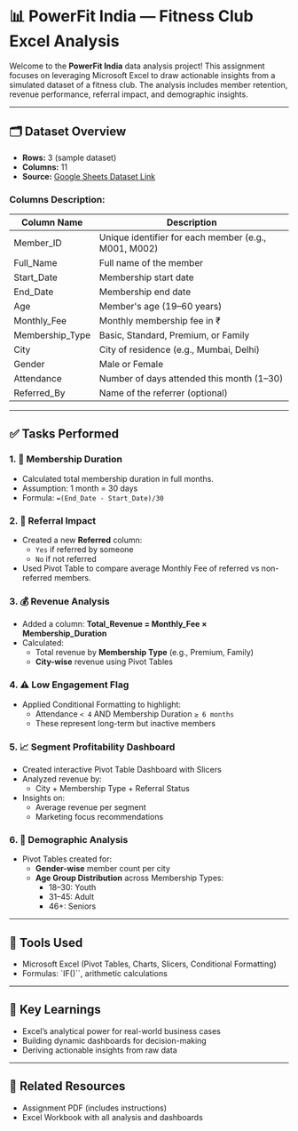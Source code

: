 
# 📊 PowerFit India — Fitness Club Excel Analysis

Welcome to the **PowerFit India** data analysis project! This assignment focuses on leveraging Microsoft Excel to draw actionable insights from a simulated dataset of a fitness club. The analysis includes member retention, revenue performance, referral impact, and demographic insights.

---

## 🗂️ Dataset Overview

- **Rows:** 3 (sample dataset)
- **Columns:** 11
- **Source:** [Google Sheets Dataset Link](https://docs.google.com/spreadsheets/d/1HY-VQKl9ik6Ow37BQcJZPSBH0gIiJ0g7/edit?usp=sharing&ouid=110827767954182979203&rtpof=true&sd=true)

### Columns Description:
| Column Name        | Description                                                    |
|--------------------|----------------------------------------------------------------|
| Member_ID          | Unique identifier for each member (e.g., M001, M002)          |
| Full_Name          | Full name of the member                                       |
| Start_Date         | Membership start date                                         |
| End_Date           | Membership end date                                           |
| Age                | Member's age (19–60 years)                                    |
| Monthly_Fee        | Monthly membership fee in ₹                                   |
| Membership_Type    | Basic, Standard, Premium, or Family                           |
| City               | City of residence (e.g., Mumbai, Delhi)                       |
| Gender             | Male or Female                                                |
| Attendance         | Number of days attended this month (1–30)                     |
| Referred_By        | Name of the referrer (optional)                               |

---

## ✅ Tasks Performed

### 1. 📅 Membership Duration
- Calculated total membership duration in full months.
- Assumption: 1 month = 30 days
- Formula: `=(End_Date - Start_Date)/30`

### 2. 🤝 Referral Impact
- Created a new **Referred** column:
  - `Yes` if referred by someone
  - `No` if not referred
- Used Pivot Table to compare average Monthly Fee of referred vs non-referred members.

### 3. 💰 Revenue Analysis
- Added a column: **Total_Revenue = Monthly_Fee × Membership_Duration**
- Calculated:
  - Total revenue by **Membership Type** (e.g., Premium, Family)
  - **City-wise** revenue using Pivot Tables

### 4. ⚠️ Low Engagement Flag
- Applied Conditional Formatting to highlight:
  - Attendance `< 4` AND Membership Duration `≥ 6 months`
  - These represent long-term but inactive members

### 5. 📈 Segment Profitability Dashboard
- Created interactive Pivot Table Dashboard with Slicers
- Analyzed revenue by:
  - City + Membership Type + Referral Status
- Insights on:
  - Average revenue per segment
  - Marketing focus recommendations

### 6. 👥 Demographic Analysis
- Pivot Tables created for:
  - **Gender-wise** member count per city
  - **Age Group Distribution** across Membership Types:
    - 18–30: Youth
    - 31–45: Adult
    - 46+: Seniors

---

## 📌 Tools Used
- Microsoft Excel (Pivot Tables, Charts, Slicers, Conditional Formatting)
- Formulas: `IF()``, arithmetic calculations

---

## 🧠 Key Learnings
- Excel’s analytical power for real-world business cases
- Building dynamic dashboards for decision-making
- Deriving actionable insights from raw data

---

## 📎 Related Resources
- Assignment PDF (includes instructions)
- Excel Workbook with all analysis and dashboards
